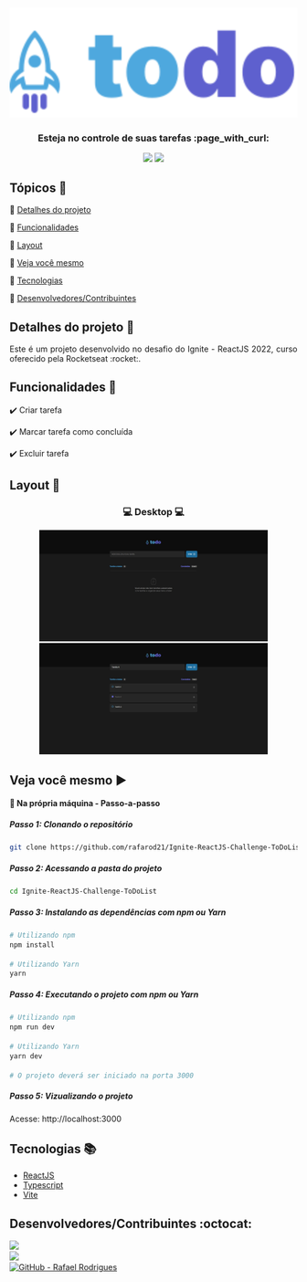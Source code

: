 <p align="center">
  <br>
  <Img src="https://github.com/rafarod21/Ignite-ReactJS-Challenge-ToDoList/blob/main/git-assets/logo.svg" width=700/>
  
  <h3 align="center"> Esteja no controle de suas tarefas :page_with_curl: </h3>
  
  <p align="center">
    <img src="https://img.shields.io/static/v1?label=Status&message=Conclu%C3%ADdo&color=brightgreen&style=flat&labelColor=3E3E3E">
    <img src="https://img.shields.io/static/v1?message=Ignite-ReactJS&label=Rocketseat&color=2194D2&style=flat&labelColor=8257E5">
  </p>
</p>


## Tópicos :scroll:

:small_blue_diamond: [Detalhes do projeto](#detalhes-do-projeto-memo)

:small_blue_diamond: [Funcionalidades](#funcionalidades-stars)

:small_blue_diamond: [Layout](#layout-milky_way)

:small_blue_diamond: [Veja você mesmo](#veja-você-mesmo-arrow_forward)

:small_blue_diamond: [Tecnologias](#tecnologias-books)

:small_blue_diamond: [Desenvolvedores/Contribuintes](#desenvolvedorescontribuintes-octocat)

## Detalhes do projeto :memo:

<p align="justify">
Este é um projeto desenvolvido no desafio do Ignite - ReactJS 2022, curso oferecido pela Rocketseat :rocket:.
</p>

## Funcionalidades :stars:

✔️ Criar tarefa

✔️ Marcar tarefa como concluída

✔️ Excluir tarefa

## Layout :milky_way:

<h3 align="center">
  💻 Desktop 💻
</h3>
<p align="center">
  <Img src="https://github.com/rafarod21/Ignite-ReactJS-Challenge-ToDoList/blob/main/git-assets/screen1.jpeg" width=400>
  <Img src="https://github.com/rafarod21/Ignite-ReactJS-Challenge-ToDoList/blob/main/git-assets/screen2.jpeg" width=400>
</p>

## Veja você mesmo :arrow_forward:
    
#### :small_blue_diamond: Na própria máquina - Passo-a-passo

   
##### Passo 1: Clonando o repositório
```bash
git clone https://github.com/rafarod21/Ignite-ReactJS-Challenge-ToDoList.git
```
    
##### Passo 2: Acessando a pasta do projeto
```bash
cd Ignite-ReactJS-Challenge-ToDoList
```
    
##### Passo 3: Instalando as dependências com npm ou Yarn
```bash
# Utilizando npm
npm install

# Utilizando Yarn
yarn
```

##### Passo 4: Executando o projeto com npm ou Yarn
```bash
# Utilizando npm
npm run dev

# Utilizando Yarn
yarn dev
  
# O projeto deverá ser iniciado na porta 3000
```

##### Passo 5: Vizualizando o projeto
Acesse: http://localhost:3000
    
## Tecnologias :books:

  - [ReactJS](https://pt-br.reactjs.org)
  - [Typescript](https://www.typescriptlang.org)
  - [Vite](https://vitejs.dev)
    
## Desenvolvedores/Contribuintes :octocat:

<img src="https://avatars0.githubusercontent.com/u/39251153?s=460&u=b18964e9a5e2c3c1ef9bc74ae8c35b11095c841b&v=4" width=115><br>
<a aria-label="LinkedIn - Rafael Rodrigues" href="https://www.linkedin.com/in/rafael-montrezol-942a60170">
    <img src="https://img.shields.io/static/v1?logo=linkedin&label=LinkedIn&message=Rafael%20Rodrigues&color=00A0DC&style=flat&labelColor=0077B5"> 
</a><br>
<a aria-label="GitHub - Rafael Rodrigues" href="https://github.com/rafarod21">
    <img alt="GitHub - Rafael Rodrigues" src="https://img.shields.io/static/v1?logo=github&label=GitHub&message=Rafael%20Rodrigues&color=2FBB4F&style=flat&labelColor=211F1F"></img>
</a>
